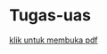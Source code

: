 # Tugas-uas

[klik untuk membuka pdf](https://drive.google.com/file/d/1a9L-pb_8a2yKNwCDYrK5r5IW0CH12tTw/view?usp=drivesdk) 
